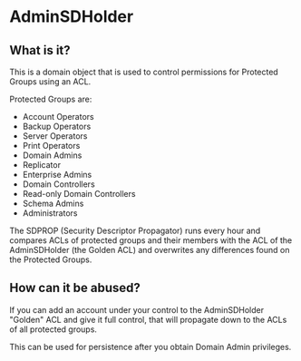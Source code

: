 # AdminSDHolder
## What is it?
This is a domain object that is used to control permissions for Protected Groups using an ACL.

Protected Groups are:
 - Account Operators
 - Backup Operators
 - Server Operators
 - Print Operators
 - Domain Admins
 - Replicator
 - Enterprise Admins
 - Domain Controllers
 - Read-only Domain Controllers
 - Schema Admins
 - Administrators

The SDPROP (Security Descriptor Propagator) runs every hour and compares ACLs of protected groups and their members with the ACL of the AdminSDHolder (the Golden ACL) and overwrites any differences found on the Protected Groups.

## How can it be abused?
If you can add an account under your control to the AdminSDHolder "Golden" ACL and give it full control, that will propagate down to the ACLs of all protected groups.

This can be used for persistence after you obtain Domain Admin privileges.